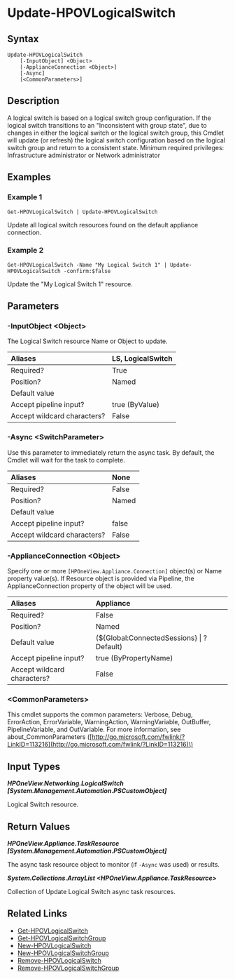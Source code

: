 ﻿---
description: Refresh a new Logical Switch resource.
---

# Update-HPOVLogicalSwitch

## Syntax

```text
Update-HPOVLogicalSwitch
    [-InputObject] <Object>
    [-ApplianceConnection <Object>]
    [-Async]
    [<CommonParameters>]
```

## Description

A logical switch is based on a logical switch group configuration. If the logical switch transitions to an "Inconsistent with group state", due to changes in either the logical switch or the logical switch group, this Cmdlet will update (or refresh) the logical switch configuration based on the logical switch group and return to a consistent state.
 Minimum required privileges: Infrastructure administrator or Network administrator 

## Examples

###  Example 1 

```text
Get-HPOVLogicalSwitch | Update-HPOVLogicalSwitch
```

Update all logical switch resources found on the default appliance connection.

###  Example 2 

```text
Get-HPOVLogicalSwitch -Name "My Logical Switch 1" | Update-HPOVLogicalSwitch -confirm:$false
```

Update the "My Logical Switch 1" resource.

## Parameters

### -InputObject &lt;Object&gt;

The Logical Switch resource Name or Object to update.

| Aliases | LS, LogicalSwitch |
| :--- | :--- |
| Required? | True |
| Position? | Named |
| Default value |  |
| Accept pipeline input? | true (ByValue) |
| Accept wildcard characters? | False |

### -Async &lt;SwitchParameter&gt;

Use this parameter to immediately return the async task.  By default, the Cmdlet will wait for the task to complete.

| Aliases | None |
| :--- | :--- |
| Required? | False |
| Position? | Named |
| Default value |  |
| Accept pipeline input? | false |
| Accept wildcard characters? | False |

### -ApplianceConnection &lt;Object&gt;

Specify one or more `[HPOneView.Appliance.Connection]` object(s) or Name property value(s). If Resource object is provided via Pipeline, the ApplianceConnection property of the object will be used.

| Aliases | Appliance |
| :--- | :--- |
| Required? | False |
| Position? | Named |
| Default value | (${Global:ConnectedSessions} &vert; ? Default) |
| Accept pipeline input? | true (ByPropertyName) |
| Accept wildcard characters? | False |

### &lt;CommonParameters&gt;

This cmdlet supports the common parameters: Verbose, Debug, ErrorAction, ErrorVariable, WarningAction, WarningVariable, OutBuffer, PipelineVariable, and OutVariable. For more information, see about\_CommonParameters \([http://go.microsoft.com/fwlink/?LinkID=113216](http://go.microsoft.com/fwlink/?LinkID=113216)\)

## Input Types

_**HPOneView.Networking.LogicalSwitch [System.Management.Automation.PSCustomObject]**_

Logical Switch resource.

## Return Values

_**HPOneView.Appliance.TaskResource [System.Management.Automation.PSCustomObject]**_

The async task resource object to monitor (if `-Async` was used) or results.

_**System.Collections.ArrayList <HPOneView.Appliance.TaskResource>**_

Collection of Update Logical Switch async task resources.

## Related Links

* [Get-HPOVLogicalSwitch](get-hpovlogicalswitch.md)
* [Get-HPOVLogicalSwitchGroup](get-hpovlogicalswitchgroup.md)
* [New-HPOVLogicalSwitch](new-hpovlogicalswitch.md)
* [New-HPOVLogicalSwitchGroup](new-hpovlogicalswitchgroup.md)
* [Remove-HPOVLogicalSwitch](remove-hpovlogicalswitch.md)
* [Remove-HPOVLogicalSwitchGroup](remove-hpovlogicalswitchgroup.md)
